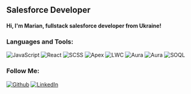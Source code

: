 ## Salesforce Developer
#### Hi, I'm Marian, fullstack salesforce developer from Ukraine!


### Languages and Tools:
![JavaScript](https://img.shields.io/badge/-JavaScript-090909?style=for-the-badge&logo=JavaScript&logoColor=E9D54D)
![React](https://img.shields.io/badge/-React-090909?style=for-the-badge&logo=react&logoColor=097CDB)
![SCSS](https://img.shields.io/badge/-SCSS-090909?style=for-the-badge&logo=sass&logoColor=47C5FB)
![Apex](https://img.shields.io/badge/-Apex-090909?style=for-the-badge&logo=salesforce&logoColor=47C5FB)
![LWC](https://img.shields.io/badge/-LWC-090909?style=for-the-badge&logo=salesforce&logoColor=47C5FB)
![Aura](https://img.shields.io/badge/-lightning-090909?style=for-the-badge&logo=salesforce&logoColor=47C5FB)
![Aura](https://img.shields.io/badge/-visualforce-090909?style=for-the-badge&logo=salesforce&logoColor=47C5FB)
![SOQL](https://img.shields.io/badge/-SOQL/SOSL-090909?style=for-the-badge&logo=mysql&logoColor=F88C00)


### Follow Me:
[![Github](https://img.shields.io/badge/-Github-090909?style=for-the-badge&logo=github&logoColor=fff)](https://github.com/mariankomen)
[![LinkedIn](https://img.shields.io/badge/-LinkedIn-090909?style=for-the-badge&logo=linkedin&logoColor=blue)](https://www.linkedin.com/in/mariankomen/)